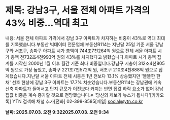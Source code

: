 # **제목: 강남3구, 서울 전체 아파트 가격의 43% 비중...역대 최고**

  내용: 서울 전체 아파트 가격에서 강남 3구 아파트가 차지하는 비중이 43%로 역대 최대를 기록했습니다.부동산 빅데이터 전문업체 부동산R114는 지난달 25일 기준 서울 강남구와 서초구, 송파구 아파트 시가 총액이 744조7천264억 원으로 전체 서울 아파트 시가 총액 천732조4천993억 원의 43%를 차지했다고 밝혔습니다.아파트 시가 총액 집계를 시작한 2000년 1월 이후 월간 기준 최다 비중입니다.강남구 시총이 312조4천805억 원으로 가장 높았고, 송파구 221조7천572억 원, 서초구 210조4천888억 원으로 집계됐습니다.지난달 서울 아파트 전체 시총은 1년 전보다 13.1% 상승했지만 '똘똘한 한 채' 선호 현상에 강남 3구 아파트는 17.7% 치솟았습니다.부동산R114는 강남권에 계속 신축 아파트가 들어서고 단지 규모가 이전보다 커지는 반면 집값 하락 요소가 없어 강남 집값 비중은 계속 증가할 것으로 전망했습니다.※ '당신의 제보가 뉴스가 됩니다'[카카오톡] YTN 검색해 채널 추가[전화] 02-398-8585[메일] social@ytn.co.kr

  **날짜: 2025.07.03. 오전 9:322025.07.03. 오전 9:34**